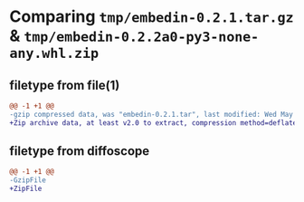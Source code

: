# Comparing `tmp/embedin-0.2.1.tar.gz` & `tmp/embedin-0.2.2a0-py3-none-any.whl.zip`

## filetype from file(1)

```diff
@@ -1 +1 @@
-gzip compressed data, was "embedin-0.2.1.tar", last modified: Wed May 17 03:02:11 2023, max compression
+Zip archive data, at least v2.0 to extract, compression method=deflate
```

## filetype from diffoscope

```diff
@@ -1 +1 @@
-GzipFile
+ZipFile
```

